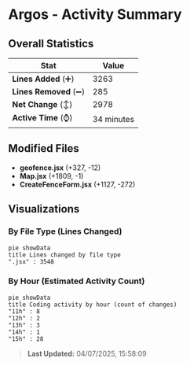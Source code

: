 # Argos - Activity Summary 

## Overall Statistics

| Stat                   | Value                                                             |
| ---------------------- | ----------------------------------------------------------------- |
| **Lines Added** (➕)   | 3263                                          |
| **Lines Removed** (➖) | 285                                        |
| **Net Change** (↕)    | 2978                |
| **Active Time** (⌚)   | 34 minutes |


## Modified Files
- **geofence.jsx** (+327, -12)
- **Map.jsx** (+1809, -1)
- **CreateFenceForm.jsx** (+1127, -272)

## Visualizations

### By File Type (Lines Changed)

```mermaid
pie showData
title Lines changed by file type
".jsx" : 3548
```

### By Hour (Estimated Activity Count)

```mermaid
pie showData
title Coding activity by hour (count of changes)
"11h" : 8
"12h" : 2
"13h" : 3
"14h" : 1
"15h" : 28
```


> **Last Updated:** 04/07/2025, 15:58:09